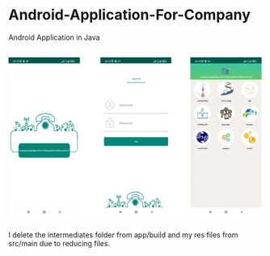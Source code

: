 # Android-Application-For-Company
Android Application in Java


<br/><img src='/app.png'>

I delete the intermediates folder from app/build and my res files from src/main due to reducing files.
